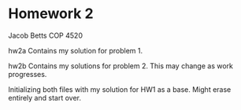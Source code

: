 # Homework 2
Jacob Betts
COP 4520

hw2a Contains my solution for problem 1. 

hw2b Contains my solutions for problem 2. This may change as work progresses. 

Initializing both files with my solution for HW1 as a base. Might erase entirely and start over. 
